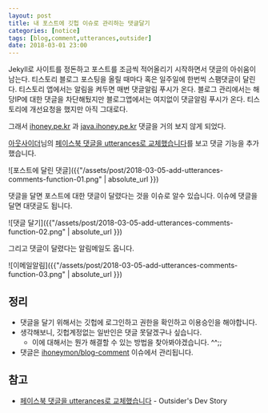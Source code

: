 ```yaml
---
layout: post
title: 내 포스트에 깃헙 이슈로 관리하는 댓글달기
categories: [notice]
tags: [blog,comment,utterances,outsider]
date: 2018-03-01 23:00
---
```


Jekyll로 사이트를 정돈하고 포스트를 조금씩 적어올리기 시작하면서 댓글의 아쉬움이 남는다. 티스토리 블로그 포스팅을 올릴 때마다 혹은 일주일에 한번씩 스팸댓글이 달린다. 티스토리 앱에서는 알림을 켜두면 매번 댓글알림 푸시가 온다. 블로그 관리에서는 해당IP에 대한 댓글을 차단해뒀지만 블로그앱에서는 여지없이 댓글알림 푸시가 온다. 티스토리에 개선요청을 했지만 아직 그대로다.

그래서 [ihoney.pe.kr](http://ihoney.pe.kr) 과 [java.ihoney.pe.kr](http://java.ihoney.pe.kr) 댓글을 거의 보지 않게 되었다.

[아웃사이더](https://blog.outsider.ne.kr)님의 [페이스북 댓글을 utterances로 교체했습니다](https://blog.outsider.ne.kr/1356)를 보고 댓글 기능을 추가했습니다.

![포스트에 달린 댓글]({{"/assets/post/2018-03-05-add-utterances-comments-function-01.png" | absolute_url }})

댓글을 달면 포스트에 대한 댓글이 달렸다는 것을 이슈로 알수 있습니다. 이슈에 댓글을 달면 대댓글도 됩니다.

![댓글 달기]({{"/assets/post/2018-03-05-add-utterances-comments-function-02.png" | absolute_url }})

그리고 댓글이 달렸다는 알림메일도 옵니다.

![이메일알림]({{"/assets/post/2018-03-05-add-utterances-comments-function-03.png" | absolute_url }})

## 정리
* 댓글을 달기 위해서는 깃헙에 로그인하고 권한을 확인하고 이용승인을 해야합니다.
* 생각해보니, 깃헙계정없는 일반인은 댓글 못달겠구나 싶습니다.
  * 이에 대해서는 뭔가 해결할 수 있는 방법을 찾아봐야겠습니다. ^^;;
* 댓글은 [ihoneymon/blog-comment](https://github.com/ihoneymon/blog-comment) 이슈에서 관리됩니다.


## 참고
* [페이스북 댓글을 utterances로 교체했습니다](https://blog.outsider.ne.kr/1356) - Outsider's Dev Story
